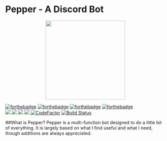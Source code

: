 # Pepper - A Discord Bot

<p align="center">
  <img src="https://upload.wikimedia.org/wikipedia/commons/thumb/4/4c/Emoji_u1f336.svg/1024px-Emoji_u1f336.svg.png" width="250" height="250">
</p>

[![forthebadge](https://forthebadge.com/images/badges/made-with-python.svg)](https://forthebadge.com)
[![forthebadge](https://forthebadge.com/images/badges/built-with-love.svg)](https://forthebadge.com)
[![forthebadge](https://forthebadge.com/images/badges/powered-by-oxygen.svg)](https://forthebadge.com)
[![forthebadge](https://forthebadge.com/images/badges/kinda-sfw.svg)](https://forthebadge.com)
<br>
[<img src="https://img.shields.io/badge/discord.py-rewrite-blue.svg?style=flat-square">](https://github.com/Rapptz/discord.py/tree/rewrite)
[<img src="https://img.shields.io/badge/python-3.8.2-brightgreen.svg?style=flat-square">](https://www.python.org/downloads/release/python-382/)
[<img src="https://img.shields.io/github/license/mashape/apistatus.svg?style=flat-square">](https://github.com/lyricalpaws/PyBot/blob/master/LICENSE)
[![](https://img.shields.io/discord/423879867457863680.svg?style=flat-square&label=Support%20Guild&colorB=D896FF)](https://discordapp.com/invite/dkTa8VQ)
[![CodeFactor](https://www.codefactor.io/repository/github/lyricalpaws/Pepper/badge)](https://www.codefactor.io/repository/github/lyricalpaws/Pepper)
[![Build Status](https://travis-ci.org/pawbot-discord/Pawbot.svg?branch=master)](https://travis-ci.org/lyricalpaws/Pepper)


##What is Pepper?
Pepper is a multi-function bot designed to do a little bit of everything. It is largely based on what I find useful and what I need, though additions are always appreciated.
